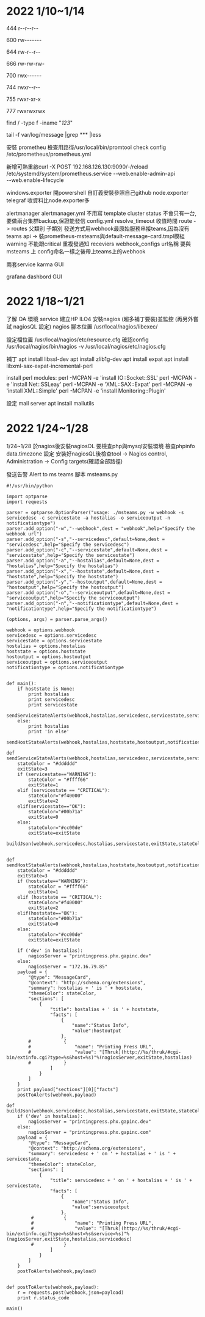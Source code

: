 # 2022 1/10~1/14
444 r--r--r--

600 rw-------

644 rw-r--r--

666 rw-rw-rw-

700 rwx------

744 rwxr--r--

755 rwxr-xr-x

777 rwxrwxrwx

find / -type f -iname "*123*"

tail -f var/log/message |grep *** |less

安裝
prometheu  檢查用路徑/usr/local/bin/promtool check config /etc/prometheus/prometheus.yml

新增可熱重啟curl -X POST 192.168.126.130:9090/-/reload
/etc/systemd/system/prometheus.service
  --web.enable-admin-api \
  --web.enable-lifecycle

  windows.exporter 開powershell 自訂義安裝參照自己github
  node.exporter 
  telegraf 收資料比node.exporter多

alertmanager 
  alertmanager.yml 不用寫 template
  cluster status 不會只有一台,要做兩台集群backup,保證能發信
  config.yml resolve_timeout 收值時間
  route -> routes 父類別 子類別
  發送方式用webhook最原始服務串接teams,因為沒有teams api -> 裝prometheus-msteams與default-message-card.tmpl模組
  warning 不能跟critical 重複發通知
  receviers webhook_configs url名稱 要與 msteams 上 config命名一樣之後帶上teams上的webhook

兩套service
karma GUI 

grafana dashbord GUI


# 2022 1/18~1/21
了解 OA 環境 service
建立HP ILO4 安裝nagios (超多補丁要裝)並監控 
(再另外嘗試 nagiosQL 設定)
nagios
腳本位置 /usr/local/nagios/libexec/ 

設定檔位置 /usr/local/nagios/etc/resource.cfg
確認config /usr/local/nagios/bin/nagios -v /usr/local/nagios/etc/nagios.cfg

補丁
apt install libssl-dev
apt install zlib1g-dev
apt install expat
apt install libxml-sax-expat-incremental-perl

install perl modules:
perl -MCPAN -e 'install IO::Socket::SSL'
perl -MCPAN -e 'install Net::SSLeay'
perl -MCPAN -e 'XML::SAX::Expat'
perl -MCPAN -e 'install XML::Simple'
perl -MCPAN -e 'install Monitoring::Plugin'

設定 mail server 
apt install mailutils

# 2022 1/24~1/28
1/24~1/28
於nagios後安裝nagiosOL 要檢查php與mysql安裝環境
檢查phpinfo data.timezone 設定
安裝好nagiosQL後檢查tool -> Nagios control, Administration -> Config targets(確認全部路徑)

發送告警 Alert to ms teams 腳本 msteams.py
```
#!/usr/bin/python

import optparse
import requests

parser = optparse.OptionParser("usage: ./msteams.py -w webhook -s servicedesc -c servicestate -a hostalias -o serviceoutput -n notificationtype")
parser.add_option("-w","--webhook",dest = "webhook",help="Specify the webhook url")
parser.add_option("-s","--servicedesc",default=None,dest = "servicedesc",help="Specify the servicedesc")
parser.add_option("-c","--servicestate",default=None,dest = "servicestate",help="Specify the servicestate")
parser.add_option("-a","--hostalias",default=None,dest = "hostalias",help="Specify the hostalias")
parser.add_option("-x","--hoststate",default=None,dest = "hoststate",help="Specify the hoststate")
parser.add_option("-y","--hostoutput",default=None,dest = "hostoutput",help="Specify the hostoutput")
parser.add_option("-o","--serviceoutput",default=None,dest = "serviceoutput",help="Specify the serviceoutput")
parser.add_option("-n","--notificationtype",default=None,dest = "notificationtype",help="Specify the notificationtype")

(options, args) = parser.parse_args()

webhook = options.webhook
servicedesc = options.servicedesc
servicestate = options.servicestate
hostalias = options.hostalias
hoststate = options.hoststate
hostoutput = options.hostoutput
serviceoutput = options.serviceoutput
notificationtype = options.notificationtype


def main():
    if hoststate is None:
        print hostalias
        print servicedesc
        print servicestate
        sendServiceStateAlerts(webhook,hostalias,servicedesc,servicestate,serviceoutput,notificationtype)
    else:
        print hostalias
        print 'in else'
        sendHostStateAlerts(webhook,hostalias,hoststate,hostoutput,notificationtype)

def sendServiceStateAlerts(webhook,hostalias,servicedesc,servicestate,serviceoutput,notificationtype):
    stateColor = "#dddddd"
    exitState=3
    if (servicestate=="WARNING"):
        stateColor = "#ffff66"
        exitState=1
    elif (servicestate == "CRITICAL"):
        stateColor="#f40000"
        exitState=2
    elif(servicestate=="OK"):
        stateColor="#00b71a"
        exitState=0
    else:
        stateColor="#cc00de"
        exitState=exitState
    buildJson(webhook,servicedesc,hostalias,servicestate,exitState,stateColor)


def sendHostStateAlerts(webhook,hostalias,hoststate,hostoutput,notificationtype):
    stateColor = "#dddddd"
    exitState=3
    if (hoststate=="WARNING"):
        stateColor = "#ffff66"
        exitState=1
    elif (hoststate == "CRITICAL"):
        stateColor="#f40000"
        exitState=2
    elif(hoststate=="OK"):
        stateColor="#00b71a"
        exitState=0
    else:
        stateColor="#cc00de"
        exitState=exitState
        
    if ('dev' in hostalias):
        nagiosServer = "printingpress.phx.gapinc.dev"
    else:
        nagiosServer = "172.16.79.85"
    payload = {
        "@type": "MessageCard",
        "@context": "http://schema.org/extensions",
        "summary": hostalias + ' is ' + hoststate,
        "themeColor": stateColor,
        "sections": [
            {
                "title": hostalias + ' is ' + hoststate,
                "facts": [
                    {
                        "name":"Status Info",
                        "value":hostoutput
                    },
        #            { 
        #                "name": "Printing Press URL", 
        #                "value": "[Thruk](http://%s/thruk/#cgi-bin/extinfo.cgi?type=%s&host=%s)"%(nagiosServer,exitState,hostalias)
        #            }
                ]
            }
        ]
    }
    print payload["sections"][0]["facts"]
    postToAlerts(webhook,payload)

def buildJson(webhook,servicedesc,hostalias,servicestate,exitState,stateColor):
    if ('dev' in hostalias):
        nagiosServer = "printingpress.phx.gapinc.dev"
    else:
        nagiosServer = "printingpress.phx.gapinc.com"
    payload = {
        "@type": "MessageCard",
        "@context": "http://schema.org/extensions",
        "summary": servicedesc + ' on ' + hostalias + ' is ' + servicestate,
        "themeColor": stateColor,
        "sections": [
            {
                "title": servicedesc + ' on ' + hostalias + ' is ' + servicestate,
                "facts": [
                    {
                        "name":"Status Info",
                        "value":serviceoutput
                    },
         #           { 
         #               "name": "Printing Press URL", 
         #               "value": "[Thruk](http://%s/thruk/#cgi-bin/extinfo.cgi?type=%s&host=%s&service=%s)"%(nagiosServer,exitState,hostalias,servicedesc)
         #           }
                ]
            }
        ]
    }
    postToAlerts(webhook,payload)
    

def postToAlerts(webhook,payload):
    r = requests.post(webhook,json=payload)
    print r.status_code

main()

```
